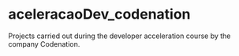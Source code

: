 # aceleracaoDev_codenation
 Projects carried out during the developer acceleration course by the company Codenation.
